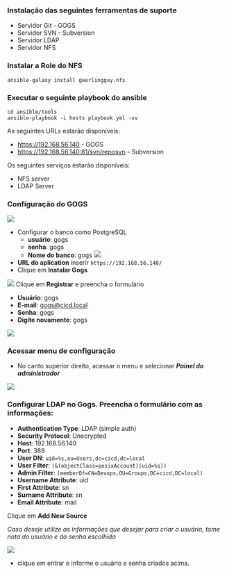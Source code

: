 ### Instalação das seguintes ferramentas de suporte
- Servidor Git - GOGS
- Servidor SVN - Subversion
- Servidor LDAP
- Servidor NFS

### Instalar a Role do NFS
```
ansible-galaxy install geerlingguy.nfs
```

### Executar o seguinte playbook do ansible
```
cd ansible/tools
ansible-playbook -i hosts playbook.yml -vv
```

As seguintes URLs estarão disponíveis:
- https://192.168.56.140 - GOGS
- https://192.168.56.140:81/svn/reposvn - Subversion

Os seguintes serviços estarão disponíveis:
- NFS server
- LDAP Server

### Configuração do GOGS
![](/images/fig38-gogs.png)
* Configurar o banco como PostgreSQL
  - **usuário**: gogs
  - **senha**: gogs
  - **Nome do banco**: gogs
![](/images/fig39-gogs.png)
* **URL do aplication** inserir `https://192.168.56.140/`
* Clique em **Instalar Gogs**

![](/images/fig40-gogs.png)
Clique em **Registrar** e preencha o formulário
  - **Usuário**: gogs
  - **E-mail**: gogs@cicd.local
  - **Senha**: gogs
  - **Digite novamente**: gogs

![](/images/fig63-ldap-gogs.png)
### Acessar menu de configuração
- No canto superior direito, acessar o menu e selecionar ***Painel do administrador***

![](/images/fig44-ldap-gogs.png)
### Configurar LDAP no Gogs. Preencha o formulário com as informações:
  - **Authentication Type**: LDAP (simple auth)
  - **Security Protocol**: Unecrypted
  - **Host**: 192.168.56.140
  - **Port**: 389
  - **User DN**: `uid=%s,ou=Users,dc=cicd,dc=local`
  - **User Filter**: `(&(objectClass=posixAccount)(uid=%s))`
  - **Admin Filter**: `(memberOf=CN=Devops,OU=Groups,DC=cicd,DC=local)`
  - **Username Attribute**: uid
  - **First Attribute**: sn
  - **Surname Attribute**: sn
  - **Email Attribute**: mail

Clique em **Add New Source**


*Caso deseje utilize as informações que desejar para criar o usuário, tome nota do usuário e da senha escolhida*

![](/images/fig41-gogs.png)
* clique em entrar e informe o usuário e senha criados acima.
